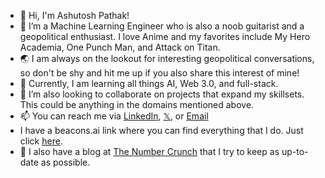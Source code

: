 - 👋 Hi, I'm Ashutosh Pathak!
- 👀 I’m a Machine Learning Engineer who is also a noob guitarist and a geopolitical enthusiast. I love Anime and my favorites include My Hero Academia, One Punch Man, and Attack on Titan.
- 🌏 I am always on the lookout for interesting geopolitical conversations, so don't be shy and hit me up if you also share this interest of mine!
- 🌱 Currently, I am learning all things AI, Web 3.0, and full-stack.
- 💞️ I’m also looking to collaborate on projects that expand my skillsets. This could be anything in the domains mentioned above.
- 📫 You can reach me via [LinkedIn](https://www.linkedin.com/in/pathak-ash/), [𝕏](https://twitter.com/4shutoshPathak), or [Email](ashutoshpathak@thenumbercrunch.com)
- I have a beacons.ai link where you can find everything that I do. Just click [here](beacons.ai/ashutosh_pathak).
- 📝 I also have a blog at [The Number Crunch](https://thenumbercrunch.com/) that I try to keep as up-to-date as possible.

<!---
pathak-ashutosh/pathak-ashutosh is a ✨ special ✨ repository because its `README.md` (this file) appears on your GitHub profile.
You can click the Preview link to take a look at your changes.
--->
